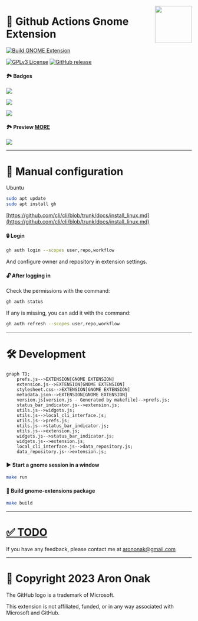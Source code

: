 [<img src="https://github.com/arononak/github-actions-gnome-extension/blob/12c985b40d027f1f455199bb3c134bf209008de5/get-it.png" height="100" align="right">](https://extensions.gnome.org/extension/5973/github-actions/)

# 🧩 Github Actions Gnome Extension

[![Build GNOME Extension](https://github.com/arononak/github-actions-gnome-extension/actions/workflows/main.yml/badge.svg)](https://github.com/arononak/github-actions-gnome-extension/actions/workflows/main.yml)

[![GPLv3 License](https://img.shields.io/badge/License-GPL%20v3-yellow.svg)](https://opensource.org/licenses/)
[![GitHub release](https://img.shields.io/github/v/release/arononak/github-actions-gnome-extension)](https://github.com/arononak/github-actions-gnome-extension/releases/latest)

#### 🏞 Badges

![](https://github.com/arononak/github-actions-gnome-extension/blob/main/status_success.png?raw=true)

![](https://github.com/arononak/github-actions-gnome-extension/blob/main/status_in_progress.png?raw=true)

![](https://github.com/arononak/github-actions-gnome-extension/blob/main/status_error.png?raw=true)

#### 🏞 Preview [MORE](SCREENSHOTS.md)

![](https://github.com/arononak/github-actions-gnome-extension/blob/main/preview3.png?raw=true)

---

# 🔨 Manual configuration

Ubuntu
```bash
sudo apt update
sudo apt install gh
```
[https://github.com/cli/cli/blob/trunk/docs/install_linux.md](https://github.com/cli/cli/blob/trunk/docs/install_linux.md)

#### 🔒 Login

```bash
gh auth login --scopes user,repo,workflow
```
And configure owner and repository in extension settings.

#### 🔓 After logging in

Check the permissions with the command:
```bash
gh auth status
```

If any is missing, you can add it with the command:
```bash
gh auth refresh --scopes user,repo,workflow
```

---

# 🛠 Development

```mermaid
graph TD;
    prefs.js-->EXTENSION[GNOME EXTENSION]
    extension.js-->EXTENSION[GNOME EXTENSION]
    stylesheet.css-->EXTENSION[GNOME EXTENSION]
    metadata.json-->EXTENSION[GNOME EXTENSION]
    version.js[version.js - Generated by makefile]-->prefs.js;
    status_bar_indicator.js-->extension.js;
    utils.js-->widgets.js;
    utils.js-->local_cli_interface.js;
    utils.js-->prefs.js;
    utils.js-->status_bar_indicator.js;
    utils.js-->extension.js;
    widgets.js-->status_bar_indicator.js;
    widgets.js-->extension.js;
    local_cli_interface.js-->data_repository.js;
    data_repository.js-->extension.js;
```

#### ▶️ Start a gnome session in a window
```bash
make run
```

#### 🔨 Build gnome-extensions package

```bash
make build
```

---

# [✅️ TODO](TODO.md)

If you have any feedback, please contact me at arononak@gmail.com

---

# 📝 Copyright 2023 Aron Onak

The GitHub logo is a trademark of Microsoft.

This extension is not affiliated, funded, or in any way associated with Microsoft and GitHub.
